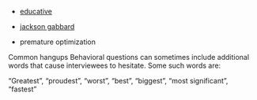 - [educative](https://www.educative.io/courses/grokking-the-behavioral-interview/xo8w4prlYyJ)
- [jackson gabbard](https://www.youtube.com/watch?v=PJKYqLP6MRE)



- premature optimization


Common hangups
Behavioral questions can sometimes include additional words that cause interviewees to hesitate. Some such words are:

“Greatest”, “proudest”, “worst”, “best”, “biggest”, “most significant”, “fastest”